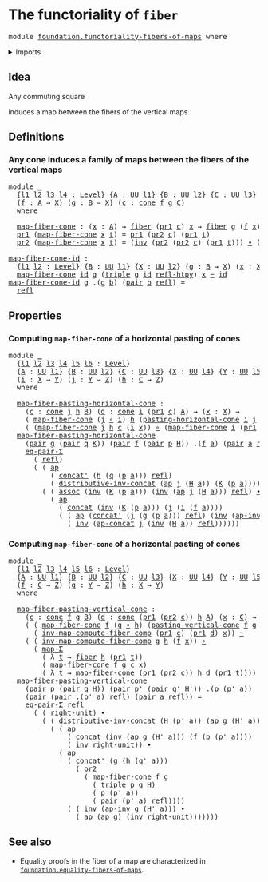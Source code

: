 # The functoriality of `fiber`

<pre class="Agda"><a id="41" class="Keyword">module</a> <a id="48" href="foundation.functoriality-fibers-of-maps.html" class="Module">foundation.functoriality-fibers-of-maps</a> <a id="88" class="Keyword">where</a>
</pre>
<details><summary>Imports</summary>

<pre class="Agda"><a id="144" class="Keyword">open</a> <a id="149" class="Keyword">import</a> <a id="156" href="foundation.action-on-identifications-functions.html" class="Module">foundation.action-on-identifications-functions</a>
<a id="203" class="Keyword">open</a> <a id="208" class="Keyword">import</a> <a id="215" href="foundation.cones-over-cospans.html" class="Module">foundation.cones-over-cospans</a>
<a id="245" class="Keyword">open</a> <a id="250" class="Keyword">import</a> <a id="257" href="foundation.dependent-pair-types.html" class="Module">foundation.dependent-pair-types</a>
<a id="289" class="Keyword">open</a> <a id="294" class="Keyword">import</a> <a id="301" href="foundation.universe-levels.html" class="Module">foundation.universe-levels</a>

<a id="329" class="Keyword">open</a> <a id="334" class="Keyword">import</a> <a id="341" href="foundation-core.equality-dependent-pair-types.html" class="Module">foundation-core.equality-dependent-pair-types</a>
<a id="387" class="Keyword">open</a> <a id="392" class="Keyword">import</a> <a id="399" href="foundation-core.fibers-of-maps.html" class="Module">foundation-core.fibers-of-maps</a>
<a id="430" class="Keyword">open</a> <a id="435" class="Keyword">import</a> <a id="442" href="foundation-core.function-types.html" class="Module">foundation-core.function-types</a>
<a id="473" class="Keyword">open</a> <a id="478" class="Keyword">import</a> <a id="485" href="foundation-core.functoriality-dependent-pair-types.html" class="Module">foundation-core.functoriality-dependent-pair-types</a>
<a id="536" class="Keyword">open</a> <a id="541" class="Keyword">import</a> <a id="548" href="foundation-core.homotopies.html" class="Module">foundation-core.homotopies</a>
<a id="575" class="Keyword">open</a> <a id="580" class="Keyword">import</a> <a id="587" href="foundation-core.identity-types.html" class="Module">foundation-core.identity-types</a>
</pre>
</details>

## Idea

Any commuting square

induces a map between the fibers of the vertical maps

## Definitions

### Any cone induces a family of maps between the fibers of the vertical maps

<pre class="Agda"><a id="824" class="Keyword">module</a> <a id="831" href="foundation.functoriality-fibers-of-maps.html#831" class="Module">_</a>
  <a id="835" class="Symbol">{</a><a id="836" href="foundation.functoriality-fibers-of-maps.html#836" class="Bound">l1</a> <a id="839" href="foundation.functoriality-fibers-of-maps.html#839" class="Bound">l2</a> <a id="842" href="foundation.functoriality-fibers-of-maps.html#842" class="Bound">l3</a> <a id="845" href="foundation.functoriality-fibers-of-maps.html#845" class="Bound">l4</a> <a id="848" class="Symbol">:</a> <a id="850" href="Agda.Primitive.html#591" class="Postulate">Level</a><a id="855" class="Symbol">}</a> <a id="857" class="Symbol">{</a><a id="858" href="foundation.functoriality-fibers-of-maps.html#858" class="Bound">A</a> <a id="860" class="Symbol">:</a> <a id="862" href="Agda.Primitive.html#320" class="Primitive">UU</a> <a id="865" href="foundation.functoriality-fibers-of-maps.html#836" class="Bound">l1</a><a id="867" class="Symbol">}</a> <a id="869" class="Symbol">{</a><a id="870" href="foundation.functoriality-fibers-of-maps.html#870" class="Bound">B</a> <a id="872" class="Symbol">:</a> <a id="874" href="Agda.Primitive.html#320" class="Primitive">UU</a> <a id="877" href="foundation.functoriality-fibers-of-maps.html#839" class="Bound">l2</a><a id="879" class="Symbol">}</a> <a id="881" class="Symbol">{</a><a id="882" href="foundation.functoriality-fibers-of-maps.html#882" class="Bound">C</a> <a id="884" class="Symbol">:</a> <a id="886" href="Agda.Primitive.html#320" class="Primitive">UU</a> <a id="889" href="foundation.functoriality-fibers-of-maps.html#842" class="Bound">l3</a><a id="891" class="Symbol">}</a> <a id="893" class="Symbol">{</a><a id="894" href="foundation.functoriality-fibers-of-maps.html#894" class="Bound">X</a> <a id="896" class="Symbol">:</a> <a id="898" href="Agda.Primitive.html#320" class="Primitive">UU</a> <a id="901" href="foundation.functoriality-fibers-of-maps.html#845" class="Bound">l4</a><a id="903" class="Symbol">}</a>
  <a id="907" class="Symbol">(</a><a id="908" href="foundation.functoriality-fibers-of-maps.html#908" class="Bound">f</a> <a id="910" class="Symbol">:</a> <a id="912" href="foundation.functoriality-fibers-of-maps.html#858" class="Bound">A</a> <a id="914" class="Symbol">→</a> <a id="916" href="foundation.functoriality-fibers-of-maps.html#894" class="Bound">X</a><a id="917" class="Symbol">)</a> <a id="919" class="Symbol">(</a><a id="920" href="foundation.functoriality-fibers-of-maps.html#920" class="Bound">g</a> <a id="922" class="Symbol">:</a> <a id="924" href="foundation.functoriality-fibers-of-maps.html#870" class="Bound">B</a> <a id="926" class="Symbol">→</a> <a id="928" href="foundation.functoriality-fibers-of-maps.html#894" class="Bound">X</a><a id="929" class="Symbol">)</a> <a id="931" class="Symbol">(</a><a id="932" href="foundation.functoriality-fibers-of-maps.html#932" class="Bound">c</a> <a id="934" class="Symbol">:</a> <a id="936" href="foundation.cones-over-cospans.html#1381" class="Function">cone</a> <a id="941" href="foundation.functoriality-fibers-of-maps.html#908" class="Bound">f</a> <a id="943" href="foundation.functoriality-fibers-of-maps.html#920" class="Bound">g</a> <a id="945" href="foundation.functoriality-fibers-of-maps.html#882" class="Bound">C</a><a id="946" class="Symbol">)</a>
  <a id="950" class="Keyword">where</a>

  <a id="959" href="foundation.functoriality-fibers-of-maps.html#959" class="Function">map-fiber-cone</a> <a id="974" class="Symbol">:</a> <a id="976" class="Symbol">(</a><a id="977" href="foundation.functoriality-fibers-of-maps.html#977" class="Bound">x</a> <a id="979" class="Symbol">:</a> <a id="981" href="foundation.functoriality-fibers-of-maps.html#858" class="Bound">A</a><a id="982" class="Symbol">)</a> <a id="984" class="Symbol">→</a> <a id="986" href="foundation-core.fibers-of-maps.html#867" class="Function">fiber</a> <a id="992" class="Symbol">(</a><a id="993" href="foundation.dependent-pair-types.html#603" class="Field">pr1</a> <a id="997" href="foundation.functoriality-fibers-of-maps.html#932" class="Bound">c</a><a id="998" class="Symbol">)</a> <a id="1000" href="foundation.functoriality-fibers-of-maps.html#977" class="Bound">x</a> <a id="1002" class="Symbol">→</a> <a id="1004" href="foundation-core.fibers-of-maps.html#867" class="Function">fiber</a> <a id="1010" href="foundation.functoriality-fibers-of-maps.html#920" class="Bound">g</a> <a id="1012" class="Symbol">(</a><a id="1013" href="foundation.functoriality-fibers-of-maps.html#908" class="Bound">f</a> <a id="1015" href="foundation.functoriality-fibers-of-maps.html#977" class="Bound">x</a><a id="1016" class="Symbol">)</a>
  <a id="1020" href="foundation.dependent-pair-types.html#603" class="Field">pr1</a> <a id="1024" class="Symbol">(</a><a id="1025" href="foundation.functoriality-fibers-of-maps.html#959" class="Function">map-fiber-cone</a> <a id="1040" href="foundation.functoriality-fibers-of-maps.html#1040" class="Bound">x</a> <a id="1042" href="foundation.functoriality-fibers-of-maps.html#1042" class="Bound">t</a><a id="1043" class="Symbol">)</a> <a id="1045" class="Symbol">=</a> <a id="1047" href="foundation.dependent-pair-types.html#603" class="Field">pr1</a> <a id="1051" class="Symbol">(</a><a id="1052" href="foundation.dependent-pair-types.html#615" class="Field">pr2</a> <a id="1056" href="foundation.functoriality-fibers-of-maps.html#932" class="Bound">c</a><a id="1057" class="Symbol">)</a> <a id="1059" class="Symbol">(</a><a id="1060" href="foundation.dependent-pair-types.html#603" class="Field">pr1</a> <a id="1064" href="foundation.functoriality-fibers-of-maps.html#1042" class="Bound">t</a><a id="1065" class="Symbol">)</a>
  <a id="1069" href="foundation.dependent-pair-types.html#615" class="Field">pr2</a> <a id="1073" class="Symbol">(</a><a id="1074" href="foundation.functoriality-fibers-of-maps.html#959" class="Function">map-fiber-cone</a> <a id="1089" href="foundation.functoriality-fibers-of-maps.html#1089" class="Bound">x</a> <a id="1091" href="foundation.functoriality-fibers-of-maps.html#1091" class="Bound">t</a><a id="1092" class="Symbol">)</a> <a id="1094" class="Symbol">=</a> <a id="1096" class="Symbol">(</a><a id="1097" href="foundation-core.identity-types.html#7252" class="Function">inv</a> <a id="1101" class="Symbol">(</a><a id="1102" href="foundation.dependent-pair-types.html#615" class="Field">pr2</a> <a id="1106" class="Symbol">(</a><a id="1107" href="foundation.dependent-pair-types.html#615" class="Field">pr2</a> <a id="1111" href="foundation.functoriality-fibers-of-maps.html#932" class="Bound">c</a><a id="1112" class="Symbol">)</a> <a id="1114" class="Symbol">(</a><a id="1115" href="foundation.dependent-pair-types.html#603" class="Field">pr1</a> <a id="1119" href="foundation.functoriality-fibers-of-maps.html#1091" class="Bound">t</a><a id="1120" class="Symbol">)))</a> <a id="1124" href="foundation-core.identity-types.html#6948" class="Function Operator">∙</a> <a id="1126" class="Symbol">(</a><a id="1127" href="foundation.action-on-identifications-functions.html#790" class="Function">ap</a> <a id="1130" href="foundation.functoriality-fibers-of-maps.html#908" class="Bound">f</a> <a id="1132" class="Symbol">(</a><a id="1133" href="foundation.dependent-pair-types.html#615" class="Field">pr2</a> <a id="1137" href="foundation.functoriality-fibers-of-maps.html#1091" class="Bound">t</a><a id="1138" class="Symbol">))</a>

<a id="map-fiber-cone-id"></a><a id="1142" href="foundation.functoriality-fibers-of-maps.html#1142" class="Function">map-fiber-cone-id</a> <a id="1160" class="Symbol">:</a>
  <a id="1164" class="Symbol">{</a><a id="1165" href="foundation.functoriality-fibers-of-maps.html#1165" class="Bound">l1</a> <a id="1168" href="foundation.functoriality-fibers-of-maps.html#1168" class="Bound">l2</a> <a id="1171" class="Symbol">:</a> <a id="1173" href="Agda.Primitive.html#591" class="Postulate">Level</a><a id="1178" class="Symbol">}</a> <a id="1180" class="Symbol">{</a><a id="1181" href="foundation.functoriality-fibers-of-maps.html#1181" class="Bound">B</a> <a id="1183" class="Symbol">:</a> <a id="1185" href="Agda.Primitive.html#320" class="Primitive">UU</a> <a id="1188" href="foundation.functoriality-fibers-of-maps.html#1165" class="Bound">l1</a><a id="1190" class="Symbol">}</a> <a id="1192" class="Symbol">{</a><a id="1193" href="foundation.functoriality-fibers-of-maps.html#1193" class="Bound">X</a> <a id="1195" class="Symbol">:</a> <a id="1197" href="Agda.Primitive.html#320" class="Primitive">UU</a> <a id="1200" href="foundation.functoriality-fibers-of-maps.html#1168" class="Bound">l2</a><a id="1202" class="Symbol">}</a> <a id="1204" class="Symbol">(</a><a id="1205" href="foundation.functoriality-fibers-of-maps.html#1205" class="Bound">g</a> <a id="1207" class="Symbol">:</a> <a id="1209" href="foundation.functoriality-fibers-of-maps.html#1181" class="Bound">B</a> <a id="1211" class="Symbol">→</a> <a id="1213" href="foundation.functoriality-fibers-of-maps.html#1193" class="Bound">X</a><a id="1214" class="Symbol">)</a> <a id="1216" class="Symbol">(</a><a id="1217" href="foundation.functoriality-fibers-of-maps.html#1217" class="Bound">x</a> <a id="1219" class="Symbol">:</a> <a id="1221" href="foundation.functoriality-fibers-of-maps.html#1193" class="Bound">X</a><a id="1222" class="Symbol">)</a> <a id="1224" class="Symbol">→</a>
  <a id="1228" href="foundation.functoriality-fibers-of-maps.html#959" class="Function">map-fiber-cone</a> <a id="1243" href="foundation-core.function-types.html#307" class="Function">id</a> <a id="1246" href="foundation.functoriality-fibers-of-maps.html#1205" class="Bound">g</a> <a id="1248" class="Symbol">(</a><a id="1249" href="foundation.dependent-pair-types.html#1067" class="Function">triple</a> <a id="1256" href="foundation.functoriality-fibers-of-maps.html#1205" class="Bound">g</a> <a id="1258" href="foundation-core.function-types.html#307" class="Function">id</a> <a id="1261" href="foundation-core.homotopies.html#2906" class="Function">refl-htpy</a><a id="1270" class="Symbol">)</a> <a id="1272" href="foundation.functoriality-fibers-of-maps.html#1217" class="Bound">x</a> <a id="1274" href="foundation-core.homotopies.html#2717" class="Function Operator">~</a> <a id="1276" href="foundation-core.function-types.html#307" class="Function">id</a>
<a id="1279" href="foundation.functoriality-fibers-of-maps.html#1142" class="Function">map-fiber-cone-id</a> <a id="1297" href="foundation.functoriality-fibers-of-maps.html#1297" class="Bound">g</a> <a id="1299" class="DottedPattern Symbol">.(</a><a id="1301" href="foundation.functoriality-fibers-of-maps.html#1297" class="DottedPattern Bound">g</a> <a id="1303" href="foundation.functoriality-fibers-of-maps.html#1312" class="DottedPattern Bound">b</a><a id="1304" class="DottedPattern Symbol">)</a> <a id="1306" class="Symbol">(</a><a id="1307" href="foundation.dependent-pair-types.html#586" class="InductiveConstructor">pair</a> <a id="1312" href="foundation.functoriality-fibers-of-maps.html#1312" class="Bound">b</a> <a id="1314" href="foundation-core.identity-types.html#5968" class="InductiveConstructor">refl</a><a id="1318" class="Symbol">)</a> <a id="1320" class="Symbol">=</a>
  <a id="1324" href="foundation-core.identity-types.html#5968" class="InductiveConstructor">refl</a>
</pre>
## Properties

### Computing `map-fiber-cone` of a horizontal pasting of cones

<pre class="Agda"><a id="1422" class="Keyword">module</a> <a id="1429" href="foundation.functoriality-fibers-of-maps.html#1429" class="Module">_</a>
  <a id="1433" class="Symbol">{</a><a id="1434" href="foundation.functoriality-fibers-of-maps.html#1434" class="Bound">l1</a> <a id="1437" href="foundation.functoriality-fibers-of-maps.html#1437" class="Bound">l2</a> <a id="1440" href="foundation.functoriality-fibers-of-maps.html#1440" class="Bound">l3</a> <a id="1443" href="foundation.functoriality-fibers-of-maps.html#1443" class="Bound">l4</a> <a id="1446" href="foundation.functoriality-fibers-of-maps.html#1446" class="Bound">l5</a> <a id="1449" href="foundation.functoriality-fibers-of-maps.html#1449" class="Bound">l6</a> <a id="1452" class="Symbol">:</a> <a id="1454" href="Agda.Primitive.html#591" class="Postulate">Level</a><a id="1459" class="Symbol">}</a>
  <a id="1463" class="Symbol">{</a><a id="1464" href="foundation.functoriality-fibers-of-maps.html#1464" class="Bound">A</a> <a id="1466" class="Symbol">:</a> <a id="1468" href="Agda.Primitive.html#320" class="Primitive">UU</a> <a id="1471" href="foundation.functoriality-fibers-of-maps.html#1434" class="Bound">l1</a><a id="1473" class="Symbol">}</a> <a id="1475" class="Symbol">{</a><a id="1476" href="foundation.functoriality-fibers-of-maps.html#1476" class="Bound">B</a> <a id="1478" class="Symbol">:</a> <a id="1480" href="Agda.Primitive.html#320" class="Primitive">UU</a> <a id="1483" href="foundation.functoriality-fibers-of-maps.html#1437" class="Bound">l2</a><a id="1485" class="Symbol">}</a> <a id="1487" class="Symbol">{</a><a id="1488" href="foundation.functoriality-fibers-of-maps.html#1488" class="Bound">C</a> <a id="1490" class="Symbol">:</a> <a id="1492" href="Agda.Primitive.html#320" class="Primitive">UU</a> <a id="1495" href="foundation.functoriality-fibers-of-maps.html#1440" class="Bound">l3</a><a id="1497" class="Symbol">}</a> <a id="1499" class="Symbol">{</a><a id="1500" href="foundation.functoriality-fibers-of-maps.html#1500" class="Bound">X</a> <a id="1502" class="Symbol">:</a> <a id="1504" href="Agda.Primitive.html#320" class="Primitive">UU</a> <a id="1507" href="foundation.functoriality-fibers-of-maps.html#1443" class="Bound">l4</a><a id="1509" class="Symbol">}</a> <a id="1511" class="Symbol">{</a><a id="1512" href="foundation.functoriality-fibers-of-maps.html#1512" class="Bound">Y</a> <a id="1514" class="Symbol">:</a> <a id="1516" href="Agda.Primitive.html#320" class="Primitive">UU</a> <a id="1519" href="foundation.functoriality-fibers-of-maps.html#1446" class="Bound">l5</a><a id="1521" class="Symbol">}</a> <a id="1523" class="Symbol">{</a><a id="1524" href="foundation.functoriality-fibers-of-maps.html#1524" class="Bound">Z</a> <a id="1526" class="Symbol">:</a> <a id="1528" href="Agda.Primitive.html#320" class="Primitive">UU</a> <a id="1531" href="foundation.functoriality-fibers-of-maps.html#1449" class="Bound">l6</a><a id="1533" class="Symbol">}</a>
  <a id="1537" class="Symbol">(</a><a id="1538" href="foundation.functoriality-fibers-of-maps.html#1538" class="Bound">i</a> <a id="1540" class="Symbol">:</a> <a id="1542" href="foundation.functoriality-fibers-of-maps.html#1500" class="Bound">X</a> <a id="1544" class="Symbol">→</a> <a id="1546" href="foundation.functoriality-fibers-of-maps.html#1512" class="Bound">Y</a><a id="1547" class="Symbol">)</a> <a id="1549" class="Symbol">(</a><a id="1550" href="foundation.functoriality-fibers-of-maps.html#1550" class="Bound">j</a> <a id="1552" class="Symbol">:</a> <a id="1554" href="foundation.functoriality-fibers-of-maps.html#1512" class="Bound">Y</a> <a id="1556" class="Symbol">→</a> <a id="1558" href="foundation.functoriality-fibers-of-maps.html#1524" class="Bound">Z</a><a id="1559" class="Symbol">)</a> <a id="1561" class="Symbol">(</a><a id="1562" href="foundation.functoriality-fibers-of-maps.html#1562" class="Bound">h</a> <a id="1564" class="Symbol">:</a> <a id="1566" href="foundation.functoriality-fibers-of-maps.html#1488" class="Bound">C</a> <a id="1568" class="Symbol">→</a> <a id="1570" href="foundation.functoriality-fibers-of-maps.html#1524" class="Bound">Z</a><a id="1571" class="Symbol">)</a>
  <a id="1575" class="Keyword">where</a>

  <a id="1584" href="foundation.functoriality-fibers-of-maps.html#1584" class="Function">map-fiber-pasting-horizontal-cone</a> <a id="1618" class="Symbol">:</a>
    <a id="1624" class="Symbol">(</a><a id="1625" href="foundation.functoriality-fibers-of-maps.html#1625" class="Bound">c</a> <a id="1627" class="Symbol">:</a> <a id="1629" href="foundation.cones-over-cospans.html#1381" class="Function">cone</a> <a id="1634" href="foundation.functoriality-fibers-of-maps.html#1550" class="Bound">j</a> <a id="1636" href="foundation.functoriality-fibers-of-maps.html#1562" class="Bound">h</a> <a id="1638" href="foundation.functoriality-fibers-of-maps.html#1476" class="Bound">B</a><a id="1639" class="Symbol">)</a> <a id="1641" class="Symbol">(</a><a id="1642" href="foundation.functoriality-fibers-of-maps.html#1642" class="Bound">d</a> <a id="1644" class="Symbol">:</a> <a id="1646" href="foundation.cones-over-cospans.html#1381" class="Function">cone</a> <a id="1651" href="foundation.functoriality-fibers-of-maps.html#1538" class="Bound">i</a> <a id="1653" class="Symbol">(</a><a id="1654" href="foundation.dependent-pair-types.html#603" class="Field">pr1</a> <a id="1658" href="foundation.functoriality-fibers-of-maps.html#1625" class="Bound">c</a><a id="1659" class="Symbol">)</a> <a id="1661" href="foundation.functoriality-fibers-of-maps.html#1464" class="Bound">A</a><a id="1662" class="Symbol">)</a> <a id="1664" class="Symbol">→</a> <a id="1666" class="Symbol">(</a><a id="1667" href="foundation.functoriality-fibers-of-maps.html#1667" class="Bound">x</a> <a id="1669" class="Symbol">:</a> <a id="1671" href="foundation.functoriality-fibers-of-maps.html#1500" class="Bound">X</a><a id="1672" class="Symbol">)</a> <a id="1674" class="Symbol">→</a>
    <a id="1680" class="Symbol">(</a> <a id="1682" href="foundation.functoriality-fibers-of-maps.html#959" class="Function">map-fiber-cone</a> <a id="1697" class="Symbol">(</a><a id="1698" href="foundation.functoriality-fibers-of-maps.html#1550" class="Bound">j</a> <a id="1700" href="foundation-core.function-types.html#455" class="Function Operator">∘</a> <a id="1702" href="foundation.functoriality-fibers-of-maps.html#1538" class="Bound">i</a><a id="1703" class="Symbol">)</a> <a id="1705" href="foundation.functoriality-fibers-of-maps.html#1562" class="Bound">h</a> <a id="1707" class="Symbol">(</a><a id="1708" href="foundation.cones-over-cospans.html#5646" class="Function">pasting-horizontal-cone</a> <a id="1732" href="foundation.functoriality-fibers-of-maps.html#1538" class="Bound">i</a> <a id="1734" href="foundation.functoriality-fibers-of-maps.html#1550" class="Bound">j</a> <a id="1736" href="foundation.functoriality-fibers-of-maps.html#1562" class="Bound">h</a> <a id="1738" href="foundation.functoriality-fibers-of-maps.html#1625" class="Bound">c</a> <a id="1740" href="foundation.functoriality-fibers-of-maps.html#1642" class="Bound">d</a><a id="1741" class="Symbol">)</a> <a id="1743" href="foundation.functoriality-fibers-of-maps.html#1667" class="Bound">x</a><a id="1744" class="Symbol">)</a> <a id="1746" href="foundation-core.homotopies.html#2717" class="Function Operator">~</a>
    <a id="1752" class="Symbol">(</a> <a id="1754" class="Symbol">(</a><a id="1755" href="foundation.functoriality-fibers-of-maps.html#959" class="Function">map-fiber-cone</a> <a id="1770" href="foundation.functoriality-fibers-of-maps.html#1550" class="Bound">j</a> <a id="1772" href="foundation.functoriality-fibers-of-maps.html#1562" class="Bound">h</a> <a id="1774" href="foundation.functoriality-fibers-of-maps.html#1625" class="Bound">c</a> <a id="1776" class="Symbol">(</a><a id="1777" href="foundation.functoriality-fibers-of-maps.html#1538" class="Bound">i</a> <a id="1779" href="foundation.functoriality-fibers-of-maps.html#1667" class="Bound">x</a><a id="1780" class="Symbol">))</a> <a id="1783" href="foundation-core.function-types.html#455" class="Function Operator">∘</a> <a id="1785" class="Symbol">(</a><a id="1786" href="foundation.functoriality-fibers-of-maps.html#959" class="Function">map-fiber-cone</a> <a id="1801" href="foundation.functoriality-fibers-of-maps.html#1538" class="Bound">i</a> <a id="1803" class="Symbol">(</a><a id="1804" href="foundation.dependent-pair-types.html#603" class="Field">pr1</a> <a id="1808" href="foundation.functoriality-fibers-of-maps.html#1625" class="Bound">c</a><a id="1809" class="Symbol">)</a> <a id="1811" href="foundation.functoriality-fibers-of-maps.html#1642" class="Bound">d</a> <a id="1813" href="foundation.functoriality-fibers-of-maps.html#1667" class="Bound">x</a><a id="1814" class="Symbol">))</a>
  <a id="1819" href="foundation.functoriality-fibers-of-maps.html#1584" class="Function">map-fiber-pasting-horizontal-cone</a>
    <a id="1857" class="Symbol">(</a><a id="1858" href="foundation.dependent-pair-types.html#586" class="InductiveConstructor">pair</a> <a id="1863" href="foundation.functoriality-fibers-of-maps.html#1863" class="Bound">g</a> <a id="1865" class="Symbol">(</a><a id="1866" href="foundation.dependent-pair-types.html#586" class="InductiveConstructor">pair</a> <a id="1871" href="foundation.functoriality-fibers-of-maps.html#1871" class="Bound">q</a> <a id="1873" href="foundation.functoriality-fibers-of-maps.html#1873" class="Bound">K</a><a id="1874" class="Symbol">))</a> <a id="1877" class="Symbol">(</a><a id="1878" href="foundation.dependent-pair-types.html#586" class="InductiveConstructor">pair</a> <a id="1883" href="foundation.functoriality-fibers-of-maps.html#1883" class="Bound">f</a> <a id="1885" class="Symbol">(</a><a id="1886" href="foundation.dependent-pair-types.html#586" class="InductiveConstructor">pair</a> <a id="1891" href="foundation.functoriality-fibers-of-maps.html#1891" class="Bound">p</a> <a id="1893" href="foundation.functoriality-fibers-of-maps.html#1893" class="Bound">H</a><a id="1894" class="Symbol">))</a> <a id="1897" class="DottedPattern Symbol">.(</a><a id="1899" href="foundation.functoriality-fibers-of-maps.html#1883" class="DottedPattern Bound">f</a> <a id="1901" href="foundation.functoriality-fibers-of-maps.html#1910" class="DottedPattern Bound">a</a><a id="1902" class="DottedPattern Symbol">)</a> <a id="1904" class="Symbol">(</a><a id="1905" href="foundation.dependent-pair-types.html#586" class="InductiveConstructor">pair</a> <a id="1910" href="foundation.functoriality-fibers-of-maps.html#1910" class="Bound">a</a> <a id="1912" href="foundation-core.identity-types.html#5968" class="InductiveConstructor">refl</a><a id="1916" class="Symbol">)</a> <a id="1918" class="Symbol">=</a>
    <a id="1924" href="foundation-core.equality-dependent-pair-types.html#1270" class="Function">eq-pair-Σ</a>
      <a id="1940" class="Symbol">(</a> <a id="1942" href="foundation-core.identity-types.html#5968" class="InductiveConstructor">refl</a><a id="1946" class="Symbol">)</a>
      <a id="1954" class="Symbol">(</a> <a id="1956" class="Symbol">(</a> <a id="1958" href="foundation.action-on-identifications-functions.html#790" class="Function">ap</a>
          <a id="1971" class="Symbol">(</a> <a id="1973" href="foundation-core.identity-types.html#7087" class="Function">concat&#39;</a> <a id="1981" class="Symbol">(</a><a id="1982" href="foundation.functoriality-fibers-of-maps.html#1562" class="Bound">h</a> <a id="1984" class="Symbol">(</a><a id="1985" href="foundation.functoriality-fibers-of-maps.html#1871" class="Bound">q</a> <a id="1987" class="Symbol">(</a><a id="1988" href="foundation.functoriality-fibers-of-maps.html#1891" class="Bound">p</a> <a id="1990" href="foundation.functoriality-fibers-of-maps.html#1910" class="Bound">a</a><a id="1991" class="Symbol">)))</a> <a id="1995" href="foundation-core.identity-types.html#5968" class="InductiveConstructor">refl</a><a id="1999" class="Symbol">)</a>
          <a id="2011" class="Symbol">(</a> <a id="2013" href="foundation-core.identity-types.html#7922" class="Function">distributive-inv-concat</a> <a id="2037" class="Symbol">(</a><a id="2038" href="foundation.action-on-identifications-functions.html#790" class="Function">ap</a> <a id="2041" href="foundation.functoriality-fibers-of-maps.html#1550" class="Bound">j</a> <a id="2043" class="Symbol">(</a><a id="2044" href="foundation.functoriality-fibers-of-maps.html#1893" class="Bound">H</a> <a id="2046" href="foundation.functoriality-fibers-of-maps.html#1910" class="Bound">a</a><a id="2047" class="Symbol">))</a> <a id="2050" class="Symbol">(</a><a id="2051" href="foundation.functoriality-fibers-of-maps.html#1873" class="Bound">K</a> <a id="2053" class="Symbol">(</a><a id="2054" href="foundation.functoriality-fibers-of-maps.html#1891" class="Bound">p</a> <a id="2056" href="foundation.functoriality-fibers-of-maps.html#1910" class="Bound">a</a><a id="2057" class="Symbol">))))</a> <a id="2062" href="foundation-core.identity-types.html#6948" class="Function Operator">∙</a>
        <a id="2072" class="Symbol">(</a> <a id="2074" class="Symbol">(</a> <a id="2076" href="foundation-core.identity-types.html#7395" class="Function">assoc</a> <a id="2082" class="Symbol">(</a><a id="2083" href="foundation-core.identity-types.html#7252" class="Function">inv</a> <a id="2087" class="Symbol">(</a><a id="2088" href="foundation.functoriality-fibers-of-maps.html#1873" class="Bound">K</a> <a id="2090" class="Symbol">(</a><a id="2091" href="foundation.functoriality-fibers-of-maps.html#1891" class="Bound">p</a> <a id="2093" href="foundation.functoriality-fibers-of-maps.html#1910" class="Bound">a</a><a id="2094" class="Symbol">)))</a> <a id="2098" class="Symbol">(</a><a id="2099" href="foundation-core.identity-types.html#7252" class="Function">inv</a> <a id="2103" class="Symbol">(</a><a id="2104" href="foundation.action-on-identifications-functions.html#790" class="Function">ap</a> <a id="2107" href="foundation.functoriality-fibers-of-maps.html#1550" class="Bound">j</a> <a id="2109" class="Symbol">(</a><a id="2110" href="foundation.functoriality-fibers-of-maps.html#1893" class="Bound">H</a> <a id="2112" href="foundation.functoriality-fibers-of-maps.html#1910" class="Bound">a</a><a id="2113" class="Symbol">)))</a> <a id="2117" href="foundation-core.identity-types.html#5968" class="InductiveConstructor">refl</a><a id="2121" class="Symbol">)</a> <a id="2123" href="foundation-core.identity-types.html#6948" class="Function Operator">∙</a>
          <a id="2135" class="Symbol">(</a> <a id="2137" href="foundation.action-on-identifications-functions.html#790" class="Function">ap</a>
            <a id="2152" class="Symbol">(</a> <a id="2154" href="foundation-core.identity-types.html#7008" class="Function">concat</a> <a id="2161" class="Symbol">(</a><a id="2162" href="foundation-core.identity-types.html#7252" class="Function">inv</a> <a id="2166" class="Symbol">(</a><a id="2167" href="foundation.functoriality-fibers-of-maps.html#1873" class="Bound">K</a> <a id="2169" class="Symbol">(</a><a id="2170" href="foundation.functoriality-fibers-of-maps.html#1891" class="Bound">p</a> <a id="2172" href="foundation.functoriality-fibers-of-maps.html#1910" class="Bound">a</a><a id="2173" class="Symbol">)))</a> <a id="2177" class="Symbol">(</a><a id="2178" href="foundation.functoriality-fibers-of-maps.html#1550" class="Bound">j</a> <a id="2180" class="Symbol">(</a><a id="2181" href="foundation.functoriality-fibers-of-maps.html#1538" class="Bound">i</a> <a id="2183" class="Symbol">(</a><a id="2184" href="foundation.functoriality-fibers-of-maps.html#1883" class="Bound">f</a> <a id="2186" href="foundation.functoriality-fibers-of-maps.html#1910" class="Bound">a</a><a id="2187" class="Symbol">))))</a>
            <a id="2204" class="Symbol">(</a> <a id="2206" class="Symbol">(</a> <a id="2208" href="foundation.action-on-identifications-functions.html#790" class="Function">ap</a> <a id="2211" class="Symbol">(</a><a id="2212" href="foundation-core.identity-types.html#7087" class="Function">concat&#39;</a> <a id="2220" class="Symbol">(</a><a id="2221" href="foundation.functoriality-fibers-of-maps.html#1550" class="Bound">j</a> <a id="2223" class="Symbol">(</a><a id="2224" href="foundation.functoriality-fibers-of-maps.html#1863" class="Bound">g</a> <a id="2226" class="Symbol">(</a><a id="2227" href="foundation.functoriality-fibers-of-maps.html#1891" class="Bound">p</a> <a id="2229" href="foundation.functoriality-fibers-of-maps.html#1910" class="Bound">a</a><a id="2230" class="Symbol">)))</a> <a id="2234" href="foundation-core.identity-types.html#5968" class="InductiveConstructor">refl</a><a id="2238" class="Symbol">)</a> <a id="2240" class="Symbol">(</a><a id="2241" href="foundation-core.identity-types.html#7252" class="Function">inv</a> <a id="2245" class="Symbol">(</a><a id="2246" href="foundation.action-on-identifications-functions.html#2137" class="Function">ap-inv</a> <a id="2253" href="foundation.functoriality-fibers-of-maps.html#1550" class="Bound">j</a> <a id="2255" class="Symbol">(</a><a id="2256" href="foundation.functoriality-fibers-of-maps.html#1893" class="Bound">H</a> <a id="2258" href="foundation.functoriality-fibers-of-maps.html#1910" class="Bound">a</a><a id="2259" class="Symbol">))))</a> <a id="2264" href="foundation-core.identity-types.html#6948" class="Function Operator">∙</a>
              <a id="2280" class="Symbol">(</a> <a id="2282" href="foundation-core.identity-types.html#7252" class="Function">inv</a> <a id="2286" class="Symbol">(</a><a id="2287" href="foundation.action-on-identifications-functions.html#1662" class="Function">ap-concat</a> <a id="2297" href="foundation.functoriality-fibers-of-maps.html#1550" class="Bound">j</a> <a id="2299" class="Symbol">(</a><a id="2300" href="foundation-core.identity-types.html#7252" class="Function">inv</a> <a id="2304" class="Symbol">(</a><a id="2305" href="foundation.functoriality-fibers-of-maps.html#1893" class="Bound">H</a> <a id="2307" href="foundation.functoriality-fibers-of-maps.html#1910" class="Bound">a</a><a id="2308" class="Symbol">))</a> <a id="2311" href="foundation-core.identity-types.html#5968" class="InductiveConstructor">refl</a><a id="2315" class="Symbol">))))))</a>
</pre>
### Computing `map-fiber-cone` of a horizontal pasting of cones

<pre class="Agda"><a id="2400" class="Keyword">module</a> <a id="2407" href="foundation.functoriality-fibers-of-maps.html#2407" class="Module">_</a>
  <a id="2411" class="Symbol">{</a><a id="2412" href="foundation.functoriality-fibers-of-maps.html#2412" class="Bound">l1</a> <a id="2415" href="foundation.functoriality-fibers-of-maps.html#2415" class="Bound">l2</a> <a id="2418" href="foundation.functoriality-fibers-of-maps.html#2418" class="Bound">l3</a> <a id="2421" href="foundation.functoriality-fibers-of-maps.html#2421" class="Bound">l4</a> <a id="2424" href="foundation.functoriality-fibers-of-maps.html#2424" class="Bound">l5</a> <a id="2427" href="foundation.functoriality-fibers-of-maps.html#2427" class="Bound">l6</a> <a id="2430" class="Symbol">:</a> <a id="2432" href="Agda.Primitive.html#591" class="Postulate">Level</a><a id="2437" class="Symbol">}</a>
  <a id="2441" class="Symbol">{</a><a id="2442" href="foundation.functoriality-fibers-of-maps.html#2442" class="Bound">A</a> <a id="2444" class="Symbol">:</a> <a id="2446" href="Agda.Primitive.html#320" class="Primitive">UU</a> <a id="2449" href="foundation.functoriality-fibers-of-maps.html#2412" class="Bound">l1</a><a id="2451" class="Symbol">}</a> <a id="2453" class="Symbol">{</a><a id="2454" href="foundation.functoriality-fibers-of-maps.html#2454" class="Bound">B</a> <a id="2456" class="Symbol">:</a> <a id="2458" href="Agda.Primitive.html#320" class="Primitive">UU</a> <a id="2461" href="foundation.functoriality-fibers-of-maps.html#2415" class="Bound">l2</a><a id="2463" class="Symbol">}</a> <a id="2465" class="Symbol">{</a><a id="2466" href="foundation.functoriality-fibers-of-maps.html#2466" class="Bound">C</a> <a id="2468" class="Symbol">:</a> <a id="2470" href="Agda.Primitive.html#320" class="Primitive">UU</a> <a id="2473" href="foundation.functoriality-fibers-of-maps.html#2418" class="Bound">l3</a><a id="2475" class="Symbol">}</a> <a id="2477" class="Symbol">{</a><a id="2478" href="foundation.functoriality-fibers-of-maps.html#2478" class="Bound">X</a> <a id="2480" class="Symbol">:</a> <a id="2482" href="Agda.Primitive.html#320" class="Primitive">UU</a> <a id="2485" href="foundation.functoriality-fibers-of-maps.html#2421" class="Bound">l4</a><a id="2487" class="Symbol">}</a> <a id="2489" class="Symbol">{</a><a id="2490" href="foundation.functoriality-fibers-of-maps.html#2490" class="Bound">Y</a> <a id="2492" class="Symbol">:</a> <a id="2494" href="Agda.Primitive.html#320" class="Primitive">UU</a> <a id="2497" href="foundation.functoriality-fibers-of-maps.html#2424" class="Bound">l5</a><a id="2499" class="Symbol">}</a> <a id="2501" class="Symbol">{</a><a id="2502" href="foundation.functoriality-fibers-of-maps.html#2502" class="Bound">Z</a> <a id="2504" class="Symbol">:</a> <a id="2506" href="Agda.Primitive.html#320" class="Primitive">UU</a> <a id="2509" href="foundation.functoriality-fibers-of-maps.html#2427" class="Bound">l6</a><a id="2511" class="Symbol">}</a>
  <a id="2515" class="Symbol">(</a><a id="2516" href="foundation.functoriality-fibers-of-maps.html#2516" class="Bound">f</a> <a id="2518" class="Symbol">:</a> <a id="2520" href="foundation.functoriality-fibers-of-maps.html#2466" class="Bound">C</a> <a id="2522" class="Symbol">→</a> <a id="2524" href="foundation.functoriality-fibers-of-maps.html#2502" class="Bound">Z</a><a id="2525" class="Symbol">)</a> <a id="2527" class="Symbol">(</a><a id="2528" href="foundation.functoriality-fibers-of-maps.html#2528" class="Bound">g</a> <a id="2530" class="Symbol">:</a> <a id="2532" href="foundation.functoriality-fibers-of-maps.html#2490" class="Bound">Y</a> <a id="2534" class="Symbol">→</a> <a id="2536" href="foundation.functoriality-fibers-of-maps.html#2502" class="Bound">Z</a><a id="2537" class="Symbol">)</a> <a id="2539" class="Symbol">(</a><a id="2540" href="foundation.functoriality-fibers-of-maps.html#2540" class="Bound">h</a> <a id="2542" class="Symbol">:</a> <a id="2544" href="foundation.functoriality-fibers-of-maps.html#2478" class="Bound">X</a> <a id="2546" class="Symbol">→</a> <a id="2548" href="foundation.functoriality-fibers-of-maps.html#2490" class="Bound">Y</a><a id="2549" class="Symbol">)</a>
  <a id="2553" class="Keyword">where</a>

  <a id="2562" href="foundation.functoriality-fibers-of-maps.html#2562" class="Function">map-fiber-pasting-vertical-cone</a> <a id="2594" class="Symbol">:</a>
    <a id="2600" class="Symbol">(</a><a id="2601" href="foundation.functoriality-fibers-of-maps.html#2601" class="Bound">c</a> <a id="2603" class="Symbol">:</a> <a id="2605" href="foundation.cones-over-cospans.html#1381" class="Function">cone</a> <a id="2610" href="foundation.functoriality-fibers-of-maps.html#2516" class="Bound">f</a> <a id="2612" href="foundation.functoriality-fibers-of-maps.html#2528" class="Bound">g</a> <a id="2614" href="foundation.functoriality-fibers-of-maps.html#2454" class="Bound">B</a><a id="2615" class="Symbol">)</a> <a id="2617" class="Symbol">(</a><a id="2618" href="foundation.functoriality-fibers-of-maps.html#2618" class="Bound">d</a> <a id="2620" class="Symbol">:</a> <a id="2622" href="foundation.cones-over-cospans.html#1381" class="Function">cone</a> <a id="2627" class="Symbol">(</a><a id="2628" href="foundation.dependent-pair-types.html#603" class="Field">pr1</a> <a id="2632" class="Symbol">(</a><a id="2633" href="foundation.dependent-pair-types.html#615" class="Field">pr2</a> <a id="2637" href="foundation.functoriality-fibers-of-maps.html#2601" class="Bound">c</a><a id="2638" class="Symbol">))</a> <a id="2641" href="foundation.functoriality-fibers-of-maps.html#2540" class="Bound">h</a> <a id="2643" href="foundation.functoriality-fibers-of-maps.html#2442" class="Bound">A</a><a id="2644" class="Symbol">)</a> <a id="2646" class="Symbol">(</a><a id="2647" href="foundation.functoriality-fibers-of-maps.html#2647" class="Bound">x</a> <a id="2649" class="Symbol">:</a> <a id="2651" href="foundation.functoriality-fibers-of-maps.html#2466" class="Bound">C</a><a id="2652" class="Symbol">)</a> <a id="2654" class="Symbol">→</a>
    <a id="2660" class="Symbol">(</a> <a id="2662" class="Symbol">(</a> <a id="2664" href="foundation.functoriality-fibers-of-maps.html#959" class="Function">map-fiber-cone</a> <a id="2679" href="foundation.functoriality-fibers-of-maps.html#2516" class="Bound">f</a> <a id="2681" class="Symbol">(</a><a id="2682" href="foundation.functoriality-fibers-of-maps.html#2528" class="Bound">g</a> <a id="2684" href="foundation-core.function-types.html#455" class="Function Operator">∘</a> <a id="2686" href="foundation.functoriality-fibers-of-maps.html#2540" class="Bound">h</a><a id="2687" class="Symbol">)</a> <a id="2689" class="Symbol">(</a><a id="2690" href="foundation.cones-over-cospans.html#6360" class="Function">pasting-vertical-cone</a> <a id="2712" href="foundation.functoriality-fibers-of-maps.html#2516" class="Bound">f</a> <a id="2714" href="foundation.functoriality-fibers-of-maps.html#2528" class="Bound">g</a> <a id="2716" href="foundation.functoriality-fibers-of-maps.html#2540" class="Bound">h</a> <a id="2718" href="foundation.functoriality-fibers-of-maps.html#2601" class="Bound">c</a> <a id="2720" href="foundation.functoriality-fibers-of-maps.html#2618" class="Bound">d</a><a id="2721" class="Symbol">)</a> <a id="2723" href="foundation.functoriality-fibers-of-maps.html#2647" class="Bound">x</a><a id="2724" class="Symbol">)</a> <a id="2726" href="foundation-core.function-types.html#455" class="Function Operator">∘</a>
      <a id="2734" class="Symbol">(</a> <a id="2736" href="foundation-core.fibers-of-maps.html#9354" class="Function">inv-map-compute-fiber-comp</a> <a id="2763" class="Symbol">(</a><a id="2764" href="foundation.dependent-pair-types.html#603" class="Field">pr1</a> <a id="2768" href="foundation.functoriality-fibers-of-maps.html#2601" class="Bound">c</a><a id="2769" class="Symbol">)</a> <a id="2771" class="Symbol">(</a><a id="2772" href="foundation.dependent-pair-types.html#603" class="Field">pr1</a> <a id="2776" href="foundation.functoriality-fibers-of-maps.html#2618" class="Bound">d</a><a id="2777" class="Symbol">)</a> <a id="2779" href="foundation.functoriality-fibers-of-maps.html#2647" class="Bound">x</a><a id="2780" class="Symbol">))</a> <a id="2783" href="foundation-core.homotopies.html#2717" class="Function Operator">~</a>
    <a id="2789" class="Symbol">(</a> <a id="2791" class="Symbol">(</a> <a id="2793" href="foundation-core.fibers-of-maps.html#9354" class="Function">inv-map-compute-fiber-comp</a> <a id="2820" href="foundation.functoriality-fibers-of-maps.html#2528" class="Bound">g</a> <a id="2822" href="foundation.functoriality-fibers-of-maps.html#2540" class="Bound">h</a> <a id="2824" class="Symbol">(</a><a id="2825" href="foundation.functoriality-fibers-of-maps.html#2516" class="Bound">f</a> <a id="2827" href="foundation.functoriality-fibers-of-maps.html#2647" class="Bound">x</a><a id="2828" class="Symbol">))</a> <a id="2831" href="foundation-core.function-types.html#455" class="Function Operator">∘</a>
      <a id="2839" class="Symbol">(</a> <a id="2841" href="foundation-core.functoriality-dependent-pair-types.html#1976" class="Function">map-Σ</a>
        <a id="2855" class="Symbol">(</a> <a id="2857" class="Symbol">λ</a> <a id="2859" href="foundation.functoriality-fibers-of-maps.html#2859" class="Bound">t</a> <a id="2861" class="Symbol">→</a> <a id="2863" href="foundation-core.fibers-of-maps.html#867" class="Function">fiber</a> <a id="2869" href="foundation.functoriality-fibers-of-maps.html#2540" class="Bound">h</a> <a id="2871" class="Symbol">(</a><a id="2872" href="foundation.dependent-pair-types.html#603" class="Field">pr1</a> <a id="2876" href="foundation.functoriality-fibers-of-maps.html#2859" class="Bound">t</a><a id="2877" class="Symbol">))</a>
        <a id="2888" class="Symbol">(</a> <a id="2890" href="foundation.functoriality-fibers-of-maps.html#959" class="Function">map-fiber-cone</a> <a id="2905" href="foundation.functoriality-fibers-of-maps.html#2516" class="Bound">f</a> <a id="2907" href="foundation.functoriality-fibers-of-maps.html#2528" class="Bound">g</a> <a id="2909" href="foundation.functoriality-fibers-of-maps.html#2601" class="Bound">c</a> <a id="2911" href="foundation.functoriality-fibers-of-maps.html#2647" class="Bound">x</a><a id="2912" class="Symbol">)</a>
        <a id="2922" class="Symbol">(</a> <a id="2924" class="Symbol">λ</a> <a id="2926" href="foundation.functoriality-fibers-of-maps.html#2926" class="Bound">t</a> <a id="2928" class="Symbol">→</a> <a id="2930" href="foundation.functoriality-fibers-of-maps.html#959" class="Function">map-fiber-cone</a> <a id="2945" class="Symbol">(</a><a id="2946" href="foundation.dependent-pair-types.html#603" class="Field">pr1</a> <a id="2950" class="Symbol">(</a><a id="2951" href="foundation.dependent-pair-types.html#615" class="Field">pr2</a> <a id="2955" href="foundation.functoriality-fibers-of-maps.html#2601" class="Bound">c</a><a id="2956" class="Symbol">))</a> <a id="2959" href="foundation.functoriality-fibers-of-maps.html#2540" class="Bound">h</a> <a id="2961" href="foundation.functoriality-fibers-of-maps.html#2618" class="Bound">d</a> <a id="2963" class="Symbol">(</a><a id="2964" href="foundation.dependent-pair-types.html#603" class="Field">pr1</a> <a id="2968" href="foundation.functoriality-fibers-of-maps.html#2926" class="Bound">t</a><a id="2969" class="Symbol">))))</a>
  <a id="2976" href="foundation.functoriality-fibers-of-maps.html#2562" class="Function">map-fiber-pasting-vertical-cone</a>
    <a id="3012" class="Symbol">(</a><a id="3013" href="foundation.dependent-pair-types.html#586" class="InductiveConstructor">pair</a> <a id="3018" href="foundation.functoriality-fibers-of-maps.html#3018" class="Bound">p</a> <a id="3020" class="Symbol">(</a><a id="3021" href="foundation.dependent-pair-types.html#586" class="InductiveConstructor">pair</a> <a id="3026" href="foundation.functoriality-fibers-of-maps.html#3026" class="Bound">q</a> <a id="3028" href="foundation.functoriality-fibers-of-maps.html#3028" class="Bound">H</a><a id="3029" class="Symbol">))</a> <a id="3032" class="Symbol">(</a><a id="3033" href="foundation.dependent-pair-types.html#586" class="InductiveConstructor">pair</a> <a id="3038" href="foundation.functoriality-fibers-of-maps.html#3038" class="Bound">p&#39;</a> <a id="3041" class="Symbol">(</a><a id="3042" href="foundation.dependent-pair-types.html#586" class="InductiveConstructor">pair</a> <a id="3047" href="foundation.functoriality-fibers-of-maps.html#3047" class="Bound">q&#39;</a> <a id="3050" href="foundation.functoriality-fibers-of-maps.html#3050" class="Bound">H&#39;</a><a id="3052" class="Symbol">))</a> <a id="3055" class="DottedPattern Symbol">.(</a><a id="3057" href="foundation.functoriality-fibers-of-maps.html#3018" class="DottedPattern Bound">p</a> <a id="3059" class="DottedPattern Symbol">(</a><a id="3060" href="foundation.functoriality-fibers-of-maps.html#3038" class="DottedPattern Bound">p&#39;</a> <a id="3063" href="foundation.functoriality-fibers-of-maps.html#3103" class="DottedPattern Bound">a</a><a id="3064" class="DottedPattern Symbol">))</a>
    <a id="3071" class="Symbol">(</a><a id="3072" href="foundation.dependent-pair-types.html#586" class="InductiveConstructor">pair</a> <a id="3077" class="Symbol">(</a><a id="3078" href="foundation.dependent-pair-types.html#586" class="InductiveConstructor">pair</a> <a id="3083" class="DottedPattern Symbol">.(</a><a id="3085" href="foundation.functoriality-fibers-of-maps.html#3038" class="DottedPattern Bound">p&#39;</a> <a id="3088" href="foundation.functoriality-fibers-of-maps.html#3103" class="DottedPattern Bound">a</a><a id="3089" class="DottedPattern Symbol">)</a> <a id="3091" href="foundation-core.identity-types.html#5968" class="InductiveConstructor">refl</a><a id="3095" class="Symbol">)</a> <a id="3097" class="Symbol">(</a><a id="3098" href="foundation.dependent-pair-types.html#586" class="InductiveConstructor">pair</a> <a id="3103" href="foundation.functoriality-fibers-of-maps.html#3103" class="Bound">a</a> <a id="3105" href="foundation-core.identity-types.html#5968" class="InductiveConstructor">refl</a><a id="3109" class="Symbol">))</a> <a id="3112" class="Symbol">=</a>
    <a id="3118" href="foundation-core.equality-dependent-pair-types.html#1270" class="Function">eq-pair-Σ</a> <a id="3128" href="foundation-core.identity-types.html#5968" class="InductiveConstructor">refl</a>
      <a id="3139" class="Symbol">(</a> <a id="3141" class="Symbol">(</a> <a id="3143" href="foundation-core.identity-types.html#7593" class="Function">right-unit</a><a id="3153" class="Symbol">)</a> <a id="3155" href="foundation-core.identity-types.html#6948" class="Function Operator">∙</a>
        <a id="3165" class="Symbol">(</a> <a id="3167" class="Symbol">(</a> <a id="3169" href="foundation-core.identity-types.html#7922" class="Function">distributive-inv-concat</a> <a id="3193" class="Symbol">(</a><a id="3194" href="foundation.functoriality-fibers-of-maps.html#3028" class="Bound">H</a> <a id="3196" class="Symbol">(</a><a id="3197" href="foundation.functoriality-fibers-of-maps.html#3038" class="Bound">p&#39;</a> <a id="3200" href="foundation.functoriality-fibers-of-maps.html#3103" class="Bound">a</a><a id="3201" class="Symbol">))</a> <a id="3204" class="Symbol">(</a><a id="3205" href="foundation.action-on-identifications-functions.html#790" class="Function">ap</a> <a id="3208" href="foundation.functoriality-fibers-of-maps.html#2528" class="Bound">g</a> <a id="3210" class="Symbol">(</a><a id="3211" href="foundation.functoriality-fibers-of-maps.html#3050" class="Bound">H&#39;</a> <a id="3214" href="foundation.functoriality-fibers-of-maps.html#3103" class="Bound">a</a><a id="3215" class="Symbol">)))</a> <a id="3219" href="foundation-core.identity-types.html#6948" class="Function Operator">∙</a>
          <a id="3231" class="Symbol">(</a> <a id="3233" class="Symbol">(</a> <a id="3235" href="foundation.action-on-identifications-functions.html#790" class="Function">ap</a>
              <a id="3252" class="Symbol">(</a> <a id="3254" href="foundation-core.identity-types.html#7008" class="Function">concat</a> <a id="3261" class="Symbol">(</a><a id="3262" href="foundation-core.identity-types.html#7252" class="Function">inv</a> <a id="3266" class="Symbol">(</a><a id="3267" href="foundation.action-on-identifications-functions.html#790" class="Function">ap</a> <a id="3270" href="foundation.functoriality-fibers-of-maps.html#2528" class="Bound">g</a> <a id="3272" class="Symbol">(</a><a id="3273" href="foundation.functoriality-fibers-of-maps.html#3050" class="Bound">H&#39;</a> <a id="3276" href="foundation.functoriality-fibers-of-maps.html#3103" class="Bound">a</a><a id="3277" class="Symbol">)))</a> <a id="3281" class="Symbol">(</a><a id="3282" href="foundation.functoriality-fibers-of-maps.html#2516" class="Bound">f</a> <a id="3284" class="Symbol">(</a><a id="3285" href="foundation.functoriality-fibers-of-maps.html#3018" class="Bound">p</a> <a id="3287" class="Symbol">(</a><a id="3288" href="foundation.functoriality-fibers-of-maps.html#3038" class="Bound">p&#39;</a> <a id="3291" href="foundation.functoriality-fibers-of-maps.html#3103" class="Bound">a</a><a id="3292" class="Symbol">))))</a>
              <a id="3311" class="Symbol">(</a> <a id="3313" href="foundation-core.identity-types.html#7252" class="Function">inv</a> <a id="3317" href="foundation-core.identity-types.html#7593" class="Function">right-unit</a><a id="3327" class="Symbol">))</a> <a id="3330" href="foundation-core.identity-types.html#6948" class="Function Operator">∙</a>
            <a id="3344" class="Symbol">(</a> <a id="3346" href="foundation.action-on-identifications-functions.html#790" class="Function">ap</a>
              <a id="3363" class="Symbol">(</a> <a id="3365" href="foundation-core.identity-types.html#7087" class="Function">concat&#39;</a> <a id="3373" class="Symbol">(</a><a id="3374" href="foundation.functoriality-fibers-of-maps.html#2528" class="Bound">g</a> <a id="3376" class="Symbol">(</a><a id="3377" href="foundation.functoriality-fibers-of-maps.html#2540" class="Bound">h</a> <a id="3379" class="Symbol">(</a><a id="3380" href="foundation.functoriality-fibers-of-maps.html#3047" class="Bound">q&#39;</a> <a id="3383" href="foundation.functoriality-fibers-of-maps.html#3103" class="Bound">a</a><a id="3384" class="Symbol">)))</a>
                <a id="3404" class="Symbol">(</a> <a id="3406" href="foundation.dependent-pair-types.html#615" class="Field">pr2</a>
                  <a id="3428" class="Symbol">(</a> <a id="3430" href="foundation.functoriality-fibers-of-maps.html#959" class="Function">map-fiber-cone</a> <a id="3445" href="foundation.functoriality-fibers-of-maps.html#2516" class="Bound">f</a> <a id="3447" href="foundation.functoriality-fibers-of-maps.html#2528" class="Bound">g</a>
                    <a id="3469" class="Symbol">(</a> <a id="3471" href="foundation.dependent-pair-types.html#1067" class="Function">triple</a> <a id="3478" href="foundation.functoriality-fibers-of-maps.html#3018" class="Bound">p</a> <a id="3480" href="foundation.functoriality-fibers-of-maps.html#3026" class="Bound">q</a> <a id="3482" href="foundation.functoriality-fibers-of-maps.html#3028" class="Bound">H</a><a id="3483" class="Symbol">)</a>
                    <a id="3505" class="Symbol">(</a> <a id="3507" href="foundation.functoriality-fibers-of-maps.html#3018" class="Bound">p</a> <a id="3509" class="Symbol">(</a><a id="3510" href="foundation.functoriality-fibers-of-maps.html#3038" class="Bound">p&#39;</a> <a id="3513" href="foundation.functoriality-fibers-of-maps.html#3103" class="Bound">a</a><a id="3514" class="Symbol">))</a>
                    <a id="3537" class="Symbol">(</a> <a id="3539" href="foundation.dependent-pair-types.html#586" class="InductiveConstructor">pair</a> <a id="3544" class="Symbol">(</a><a id="3545" href="foundation.functoriality-fibers-of-maps.html#3038" class="Bound">p&#39;</a> <a id="3548" href="foundation.functoriality-fibers-of-maps.html#3103" class="Bound">a</a><a id="3549" class="Symbol">)</a> <a id="3551" href="foundation-core.identity-types.html#5968" class="InductiveConstructor">refl</a><a id="3555" class="Symbol">))))</a>
              <a id="3574" class="Symbol">(</a> <a id="3576" class="Symbol">(</a> <a id="3578" href="foundation-core.identity-types.html#7252" class="Function">inv</a> <a id="3582" class="Symbol">(</a><a id="3583" href="foundation.action-on-identifications-functions.html#2137" class="Function">ap-inv</a> <a id="3590" href="foundation.functoriality-fibers-of-maps.html#2528" class="Bound">g</a> <a id="3592" class="Symbol">(</a><a id="3593" href="foundation.functoriality-fibers-of-maps.html#3050" class="Bound">H&#39;</a> <a id="3596" href="foundation.functoriality-fibers-of-maps.html#3103" class="Bound">a</a><a id="3597" class="Symbol">)))</a> <a id="3601" href="foundation-core.identity-types.html#6948" class="Function Operator">∙</a>
                <a id="3619" class="Symbol">(</a> <a id="3621" href="foundation.action-on-identifications-functions.html#790" class="Function">ap</a> <a id="3624" class="Symbol">(</a><a id="3625" href="foundation.action-on-identifications-functions.html#790" class="Function">ap</a> <a id="3628" href="foundation.functoriality-fibers-of-maps.html#2528" class="Bound">g</a><a id="3629" class="Symbol">)</a> <a id="3631" class="Symbol">(</a><a id="3632" href="foundation-core.identity-types.html#7252" class="Function">inv</a> <a id="3636" href="foundation-core.identity-types.html#7593" class="Function">right-unit</a><a id="3646" class="Symbol">)))))))</a>
</pre>
## See also

- Equality proofs in the fiber of a map are characterized in
  [`foundation.equality-fibers-of-maps`](foundation.equality-fibers-of-maps.md).
